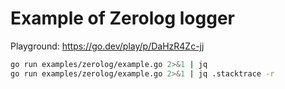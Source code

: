 
# Example of Zerolog logger

Playground: https://go.dev/play/p/DaHzR4Zc-jj

```sh
go run examples/zerolog/example.go 2>&1 | jq
go run examples/zerolog/example.go 2>&1 | jq .stacktrace -r
```
